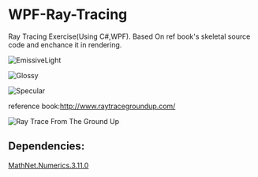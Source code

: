 # WPF-Ray-Tracing
Ray Tracing Exercise(Using C#,WPF). Based On ref book's skeletal source code and enchance it in rendering.

![EmissiveLight](http://images2015.cnblogs.com/blog/153342/201703/153342-20170327142326842-1378792619.jpg)

![Glossy](http://images2015.cnblogs.com/blog/153342/201703/153342-20170327142333904-687630724.jpg)

![Specular](http://images2015.cnblogs.com/blog/153342/201703/153342-20170327142347389-1792996454.jpg)


reference book:http://www.raytracegroundup.com/

![Ray Trace From The Ground Up](http://ec4.images-amazon.com/images/I/41N0m%2BnDcgL._SL500_AA300_.jpg)

## Dependencies:
[MathNet.Numerics.3.11.0](http://www.mathdotnet.com/)

